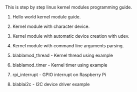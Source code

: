 This is step by step linux kernel modules programming guide.

1. Hello world kernel module guide.
2. Kernel module with character device.
3. Kernel module with automatic device creation with udev.
4. Kernel module with command line arguments parsing.

5. blablamod_thread - Kernel thread using example
6. blablamod_timer - Kernel timer using example
7. rpi_interrupt - GPIO interrupt on Raspberry Pi
8. blablai2c - I2C device driver example 

